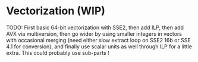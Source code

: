 # Vectorization (WIP)

TODO: First basic 64-bit vectorization with SSE2, then add ILP, then add AVX via
      multiversion, then go wider by using smaller integers in vectors with
      occasional merging (need either slow extract loop on SSE2 16b or SSE 4.1
      for conversion), and finally use scalar units as well through ILP for a
      little extra. This could probably use sub-parts !
